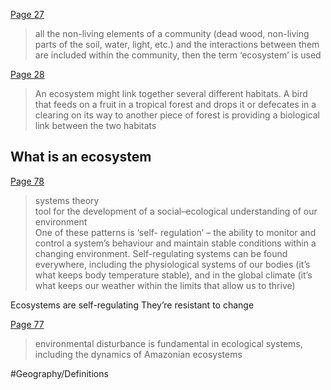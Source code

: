   [Page 27](highlights://Amazon%20Life#page=27) 
> all the non-living elements of a community (dead wood, non-living parts of the soil, water, light, etc.) and the interactions between them are included within the community, then the term ‘ecosystem’ is used  

  [Page 28](highlights://Amazon%20Life#page=28) 
> An ecosystem might link together several different habitats. A bird that feeds on a fruit in a tropical forest and drops it or defecates in a clearing on its way to another piece of forest is providing a biological link between the two habitats  

## What is an ecosystem
  [Page 78](highlights://Amazon%20Life#page=78) 
> systems theory  
> tool for the development of a social–ecological understanding of our environment  
> One of these patterns is ‘self- regulation’ – the ability to monitor and control a system’s behaviour and maintain stable conditions within a changing environment. Self-regulating systems can be found everywhere, including the physiological systems of our bodies (it’s what keeps body temperature stable), and in the global climate (it’s what keeps our weather within the limits that allow us to thrive)  

Ecosystems are self-regulating
They’re resistant to change

  [Page 77](highlights://Amazon%20Life#page=77) 
> environmental disturbance is fundamental in ecological systems, including the dynamics of Amazonian ecosystems  


#Geography/Definitions